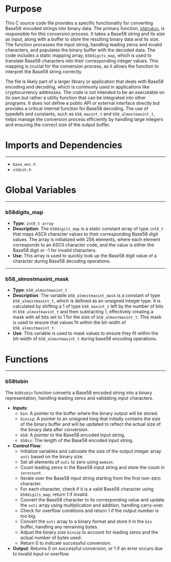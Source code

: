 # Purpose
This C source code file provides a specific functionality for converting Base58-encoded strings into binary data. The primary function, [`b58tobin`](#b58tobin), is responsible for this conversion process. It takes a Base58 string and its size as input, along with a buffer to store the resulting binary data and its size. The function processes the input string, handling leading zeros and invalid characters, and populates the binary buffer with the decoded data. The code includes a static mapping array, `b58digits_map`, which is used to translate Base58 characters into their corresponding integer values. This mapping is crucial for the conversion process, as it allows the function to interpret the Base58 string correctly.

The file is likely part of a larger library or application that deals with Base58 encoding and decoding, which is commonly used in applications like cryptocurrency addresses. The code is not intended to be an executable on its own but rather a utility function that can be integrated into other programs. It does not define a public API or external interface directly but provides a critical internal function for Base58 decoding. The use of typedefs and constants, such as `b58_maxint_t` and `b58_almostmaxint_t`, helps manage the conversion process efficiently by handling large integers and ensuring the correct size of the output buffer.
# Imports and Dependencies

---
- `base_enc.h`
- `stdint.h`


# Global Variables

---
### b58digits\_map
- **Type**: `int8_t array`
- **Description**: The `b58digits_map` is a static constant array of type `int8_t` that maps ASCII character values to their corresponding Base58 digit values. The array is initialized with 256 elements, where each element corresponds to an ASCII character code, and the value is either the Base58 digit or -1 for invalid characters.
- **Use**: This array is used to quickly look up the Base58 digit value of a character during Base58 decoding operations.


---
### b58\_almostmaxint\_mask
- **Type**: `b58_almostmaxint_t`
- **Description**: The variable `b58_almostmaxint_mask` is a constant of type `b58_almostmaxint_t`, which is defined as an unsigned integer type. It is calculated by shifting a 1 of type `b58_maxint_t` left by the number of bits in `b58_almostmaxint_t` and then subtracting 1, effectively creating a mask with all bits set to 1 for the size of `b58_almostmaxint_t`. This mask is used to ensure that values fit within the bit-width of `b58_almostmaxint_t`. 
- **Use**: This variable is used to mask values to ensure they fit within the bit-width of `b58_almostmaxint_t` during base58 encoding operations.


# Functions

---
### b58tobin<!-- {{#callable:b58tobin}} -->
The `b58tobin` function converts a Base58 encoded string into a binary representation, handling leading zeros and validating input characters.
- **Inputs**:
    - `bin`: A pointer to the buffer where the binary output will be stored.
    - `binszp`: A pointer to an unsigned long that initially contains the size of the binary buffer and will be updated to reflect the actual size of the binary data after conversion.
    - `b58`: A pointer to the Base58 encoded input string.
    - `b58sz`: The length of the Base58 encoded input string.
- **Control Flow**:
    - Initialize variables and calculate the size of the output integer array `outi` based on the binary size.
    - Set all elements of `outi` to zero using `memset`.
    - Count leading zeros in the Base58 input string and store the count in `zerocount`.
    - Iterate over the Base58 input string starting from the first non-zero character.
    - For each character, check if it is a valid Base58 character using `b58digits_map`; return 1 if invalid.
    - Convert the Base58 character to its corresponding value and update the `outi` array using multiplication and addition, handling carry-over.
    - Check for overflow conditions and return 1 if the output number is too big.
    - Convert the `outi` array to a binary format and store it in the `bin` buffer, handling any remaining bytes.
    - Adjust the binary size `binszp` to account for leading zeros and the actual number of bytes used.
    - Return 0 to indicate successful conversion.
- **Output**: Returns 0 on successful conversion, or 1 if an error occurs due to invalid input or overflow.


